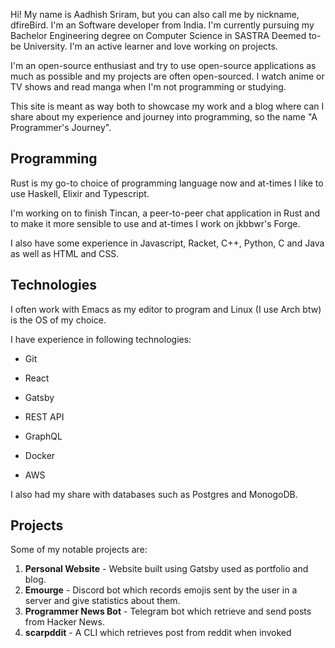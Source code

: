 Hi! My name is Aadhish Sriram, but you can also call me by nickname, dfireBird.
I'm an Software developer from India. I'm currently pursuing my Bachelor
Engineering degree on Computer Science in SASTRA Deemed to-be University.
I'm an active learner and love working on projects.

I'm an open-source enthusiast and try to use open-source applications as much as
possible and my projects are often open-sourced. I watch anime or TV shows and
read manga when I'm not programming or studying.

This site is meant as way both to showcase my work and a blog where can I share
about my experience and journey into programming, so the name "A Programmer's
Journey".

## Programming

Rust is my go-to choice of programming language now and at-times I
like to use Haskell, Elixir and Typescript.

I'm working on to finish Tincan, a peer-to-peer chat application in Rust
and to make it more sensible to use and at-times I work on jkbbwr's Forge.

I also have some experience in Javascript, Racket, C++, Python, C and Java
as well as HTML and CSS.

## Technologies

I often work with Emacs as my editor to program and Linux (I use Arch btw) is 
the OS of my choice.

I have experience in following technologies:

* Git

* React

* Gatsby

* REST API

* GraphQL

* Docker

* AWS

I also had my share with databases such as Postgres and MonogoDB.

## Projects

Some of my notable projects are:

1. **Personal Website** - Website built using Gatsby used as portfolio and blog.
2. **Emourge** - Discord bot which records emojis sent by the user in a server
and give statistics about them.
2. **Programmer News Bot** - Telegram bot which retrieve and send posts from
Hacker News.
3. **scarpddit** - A CLI which retrieves post from reddit when invoked





